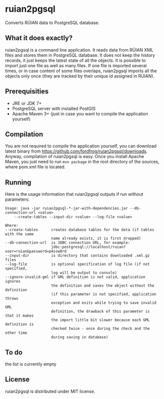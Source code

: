 ruian2pgsql
===========

Converts RÚIAN data to PostgreSQL database.

What it does exactly?
---------------------

ruian2pgsql is a command line application. It reads data from RÚIAN XML files
and stores them in PostgreSQL database. It does not keep the history records, it
just keeps the latest state of all the objects. It is possible to import just
one file as well as many files. If one file is imported several times, or in
case content of some files overlaps, ruian2pgsql imports all the objects only
once (they are tracked by their unique id assigned in RÚIAN).

Prerequisities
--------------

* JRE or JDK 7+
* PostgreSQL server with installed PostGIS
* Apache Maven 3+ (just in case you want to compile the application yourself)

Compilation
-----------

You are not required to compile the application yourself, you can download
latest binary from https://github.com/fordfrog/ruian2pgsql/downloads. Anyway,
compilation of ruian2pgsql is easy. Once you install Apache Maven, you just need
to run `mvn package` in the root directory of the sources, where pom.xml file is
located.

Running
-------

Here is the usage information that ruian2pgsql outputs if run without
parameters:

    Usage: java -jar ruian2pgsql-*-jar-with-dependencies.jar --db-connection-url <value>
        --create-tables --input-dir <value> --log-file <value>

    Where:
    --create-tables      creates database tables for the data (if tables with the same
                         name already exists, it is first dropped)
    --db-connection-url  is JDBC connection URL, for example:
                         jdbc:postgresql://localhost/ruian?user=ruian&password=p4ssw0rd
    --input-dir          is directory that contains downloaded .xml.gz files
    --log-file           is optional specification of log file (if not specified,
                         log will be output to console)
    --ignore-invalid-gml if GML definition is not valid, application ignores
                         the definition and saves the object without the definition
                         (if this parameter is not specified, application throws
                         exception and exits while trying to save invalid GML
                         definition, the drawback of this parameter is that it makes
                         the import little bit slower because each GML definition is
                         checked twice - once during the check and the other time
                         during saving in database)

To do
-----

the list is currently empty

License
-------

ruian2pgsql is distributed under MIT license.